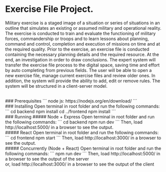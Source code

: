 # Exercise File Project.
Military exercise is a staged image of a situation or series of situations in an outline that simulates an existing or assumed military and operational reality.
The exercise is conducted to train and evaluate the functioning of military forces, commandership or troops and to learn lessons about planning, command and control, completion and execution of missions on time and at the required quality.
Prior to the exercise, an exercise file is conducted containing the necessary planning details and the required resource. At the end, an investigation in order to draw conclusions.
The expert system will transfer the exercise file process to the digital space, saving time and effort by auto completing from previous fields. The user will be able to open a new exercise file, manage current exercise files and review older ones. In addition, the system will provide the ability to add, edit or remove rules. The system will be structured in a client-server model.

<br>
### Prerequisites
```
node js: https://nodejs.org/en/download/
```
<br>
### Installing
Open terminal in root folder and run the following commands:
```
cd backend
npm install
cd ../frontend
npm install
```
<br>
### Running
##### Node + Express
Open terminal in root folder and run the following commands:
```
cd backend
npm run dev
```
Then, load http://localhost:5000/ in a browser to see the output.
<br>
##### React
Open terminal in root folder and run the following commands:
```
cd frontend
npm start
```
Then, load http://localhost:3000/ in a browser to see the output.
<br>
##### Concurrently (Node + React)
Open terminal in root folder and run the following commands:
```
npm run dev
```
Then, load http://localhost:5000/ in a browser to see the output of the server
<br>
or, load http://localhost:3000/ in a browser to see the output of the client
